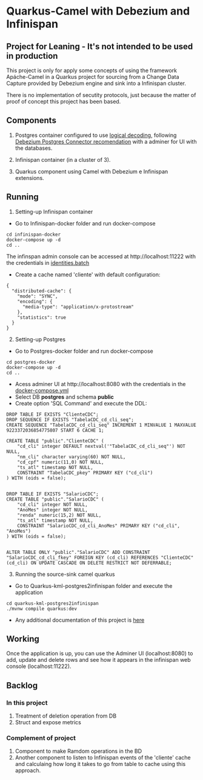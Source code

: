 # Quarkus-Camel with Debezium and Infinispan

## Project for Leaning  -  It's not intended to be used in production

This project is only for apply some concepts of using the framework Apáche-Camel in a Quarkus project for sourcing from a Change Data Capture provided by Debezium engine and sink into a Infinispan cluster.

There is no implementation of secutity protocols, just because the matter of proof of concept this project has been based.

## Components

1. Postgres container configured to use [logical decoding](https://www.postgresql.org/docs/current/logicaldecoding-explanation.html), following [Debezium Postgres Connector recomendation](https://debezium.io/documentation/reference/stable/connectors/postgresql.html) with a adminer for UI with the databases.

2. Infinispan container (in a cluster of 3).

3. Quarkus component using Camel with Debezium e Infinispan extensions.

## Running
1. Setting-up Infinispan container
* Go to Infinispan-docker folder and run docker-compose
```shell script
cd infinispan-docker
docker-compose up -d
cd ..
```
The infinspan admin console can be accessed at http://localhost:11222 with the credentials in [identities.batch](./infinispan-docker/user-config/identities.batch)

* Create a cache named 'cliente' with default configuration:
```
{
  "distributed-cache": {
    "mode": "SYNC",
    "encoding": {
      "media-type": "application/x-protostream"
    },
    "statistics": true
  }
}
```

2. Setting-up Postgres
* Go to Postgres-docker folder and run docker-compose
```shell script
cd postgres-docker
docker-compose up -d
cd ..
```

* Acess adminer UI at http://localhost:8080 with the credentials in the [docker-compose.yml](./postgres-docker/docker-compose.yml) 
* Select DB **postgres** and schema **public**
* Create option 'SQL Command' and execute the DDL:

```
DROP TABLE IF EXISTS "ClienteCDC";
DROP SEQUENCE IF EXISTS "TabelaCDC_cd_cli_seq";
CREATE SEQUENCE "TabelaCDC_cd_cli_seq" INCREMENT 1 MINVALUE 1 MAXVALUE 9223372036854775807 START 6 CACHE 1;

CREATE TABLE "public"."ClienteCDC" (
    "cd_cli" integer DEFAULT nextval('"TabelaCDC_cd_cli_seq"') NOT NULL,
    "nm_cli" character varying(60) NOT NULL,
    "cd_cpf" numeric(11,0) NOT NULL,
    "ts_atl" timestamp NOT NULL,
    CONSTRAINT "TabelaCDC_pkey" PRIMARY KEY ("cd_cli")
) WITH (oids = false);


DROP TABLE IF EXISTS "SalarioCDC";
CREATE TABLE "public"."SalarioCDC" (
    "cd_cli" integer NOT NULL,
    "AnoMes" integer NOT NULL,
    "renda" numeric(15,2) NOT NULL,
    "ts_atl" timestamp NOT NULL,
    CONSTRAINT "SalarioCDC_cd_cli_AnoMes" PRIMARY KEY ("cd_cli", "AnoMes")
) WITH (oids = false);


ALTER TABLE ONLY "public"."SalarioCDC" ADD CONSTRAINT "SalarioCDC_cd_cli_fkey" FOREIGN KEY (cd_cli) REFERENCES "ClienteCDC"(cd_cli) ON UPDATE CASCADE ON DELETE RESTRICT NOT DEFERRABLE;
```
3. Running the source-sink camel quarkus
* Go to Quarkus-kml-postgres2infinispan folder and execute the application
```shell script
cd quarkus-kml-postgres2infinispan
./mvnw compile quarkus:dev
```
* Any additional documentation of this project is [here](./quarkus-kml-postgres2infinispan/README.md)


## Working
Once the application is up, you can use the Adminer UI (localhost:8080) to add, update and delete rows and see how it appears in the infinispan web console (localhost:11222).

## Backlog
### In this project
1. Treatment of deletion operation from DB
2. Struct and expose metrics


### Complement of project
1. Component to make Ramdom operations in the BD
2. Another component to listen to Infinispan events of the 'cliente' cache and calculaing how long it takes to go from table to cache using this approach.